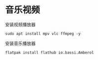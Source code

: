 # 音乐视频

安装视频播放器

```
sudo apt install mpv vlc ffmpeg -y
```

安装音乐播放器

```
flatpak install flathub io.bassi.Amberol
```

